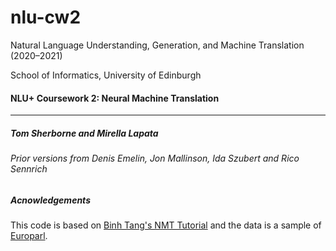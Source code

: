 # nlu-cw2
Natural Language Understanding, Generation, and Machine Translation (2020–2021)

School of Informatics, University of Edinburgh

#### NLU+ Coursework 2: Neural Machine Translation

---
##### Tom Sherborne and Mirella Lapata

###### Prior versions from Denis Emelin, Jon Mallinson, Ida Szubert and Rico Sennrich 

##### Acnowledgements
This code is based on [Binh Tang's NMT Tutorial](https://github.com/tangbinh/machine-translation) and the data is a sample
of [Europarl](http://www.statmt.org/europarl/).


 
